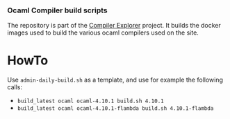 ### Ocaml Compiler build scripts

The repository is part of the [Compiler Explorer](https://godbolt.org/) project. It builds
the docker images used to build the various ocaml compilers used on the site.

# HowTo

Use `admin-daily-build.sh` as a template, and use for example the following calls:
* `build_latest ocaml ocaml-4.10.1 build.sh 4.10.1`
* `build_latest ocaml ocaml-4.10.1-flambda build.sh 4.10.1-flambda`
